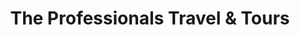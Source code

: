 ---
title: "The Professionals Travel & Tours"
url: /karachi/the-professionals-travel-and-tours/
shop: travel agency
---